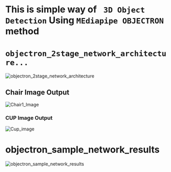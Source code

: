 # This is simple  way of ` 3D Object Detection`  Using `MEdiapipe OBJECTRON`  method

#  `objectron_2stage_network_architecture...`

![objectron_2stage_network_architecture](https://user-images.githubusercontent.com/98689629/190000795-f2ae991d-bc5d-41b0-9b5c-86e5512ccbd3.png)


## Chair Image Output 

![Chair1_Image](https://user-images.githubusercontent.com/98689629/190001163-331a51fb-75c7-482a-b6e8-2e99faad47fb.jpg)


### CUP Image Output


![Cup_image](https://user-images.githubusercontent.com/98689629/190002895-23da5f57-3430-41bd-9a1b-6ad01ea33732.jpg)


# objectron_sample_network_results


![objectron_sample_network_results](https://user-images.githubusercontent.com/98689629/190003245-6b25b36c-f2d2-4436-9977-c9d9e203de1e.png)


